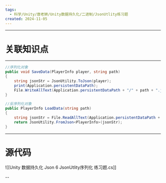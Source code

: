 ```yaml
---
tags:
  - 科学/Unity/唐老狮/Unity数据持久化/二进制/JsonUtlity练习题
created: 2024-11-05
---
```


---
# 关联知识点



---

```C#
//序列化对象  
public void SaveData(PlayerInfo player, string path)  
{  
    string jsonStr = JsonUtility.ToJson(player);  
    print(Application.persistentDataPath);  
    File.WriteAllText(Application.persistentDataPath + "/" + path + ".json", jsonStr);  
}  
  
//反序列化对象  
public PlayerInfo LoadData(string path)  
{  
    string jsonStr = File.ReadAllText(Application.persistentDataPath + "/" + path + ".json");  
    return JsonUtility.FromJson<PlayerInfo>(jsonStr);  
}
```


---
# 源代码

![[Unity 数据持久化 Json 6 JsonUtlity序列化 练习题.cs]]

--